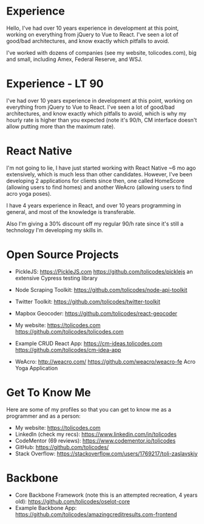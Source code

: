 # Experience 

Hello,
I've had over 10 years experience in development at this point, working on everything from jQuery to Vue to React. I've seen a lot of good/bad architectures, and know exactly which pitfalls to avoid. 

I've worked with dozens of companies (see my website, tolicodes.com), big and small, including Amex, Federal Reserve, and WSJ.

# Experience - LT 90
I've had over 10 years experience in development at this point, working on everything from jQuery to Vue to React. I've seen a lot of good/bad architectures, and know exactly which pitfalls to avoid, which is why my hourly rate is higher than you expected (note it's 90/h, CM interface doesn't allow putting more than the maximum rate). 

# React Native
I'm not going to lie, I have just started working with React Native ~6 mo ago extensively, which is much less than other candidates. However, I've been developing 2 applications for clients since then, one called HomeScore (allowing users to find homes) and another WeAcro (allowing users to find acro yoga poses).

I have 4 years experience in React, and over 10 years programming in general, and most of the knowledge is transferable. 

Also I'm giving a 30% discount off my regular 90/h rate since it's still a technology I'm developing my skills in.

# Open Source Projects
- PickleJS: https://PickleJS.com https://github.com/tolicodes/picklejs an extensive Cypress testing library
- Node Scraping Toolkit: https://github.com/tolicodes/node-api-toolkit
- Twitter Toolkit: https://github.com/tolicodes/twitter-toolkit
- Mapbox Geocoder: https://github.com/tolicodes/react-geocoder

- My website: https://tolicodes.com  https://github.com/tolicodes/tolicodes.com
- Example CRUD React App: https://cm-ideas.tolicodes.com https://github.com/tolicodes/cm-idea-app
- WeAcro: http://weacro.com/ https://github.com/weacro/weacro-fe Acro Yoga Application



# Get To Know Me
Here are some of my profiles so that you can get to know me as a programmer and as a person:
- My website: https://tolicodes.com 
- LinkedIn (check my recs): https://www.linkedin.com/in/tolicodes
- CodeMentor (69 reviews): https://www.codementor.io/tolicodes
- GitHub: https://github.com/tolicodes/
- Stack Overflow: https://stackoverflow.com/users/1769217/toli-zaslavskiy

# Backbone
- Core Backbone Framework (note this is an attempted recreation, 4 years old): https://github.com/tolicodes/oselot-core
- Example Backbone App: https://github.com/tolicodes/amazingcreditresults.com-frontend

<!--stackedit_data:
eyJoaXN0b3J5IjpbMTI0MTAyNjMzMSwyMDE5MDg3NDU1LC0yMT
Q2OTU4ODY0XX0=
-->